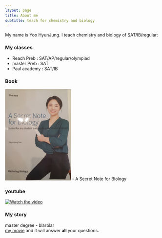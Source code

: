 ```yaml
---
layout: page
title: About me
subtitle: teach for chemistry and biology
---
```


My name is Yoo HyunJung. I teach chemistry and biology of SAT/IB/regular:

### My classes
- Reach Preb : SAT/AP/regular/olympiad
- master Preb : SAT
- Paul academy : SAT/IB

### Book
<img src = "./assets/img/book1.PNG" height="300">
 - A Secret Note for Biology 

### youtube
[![Watch the video](http://i3.ytimg.com/vi/lyc-AuTFL6w/hqdefault.jpg)](https://www.youtube.com/watch?v=lyc-AuTFL6w)

### My story
master degree - blarblar<br>
[my movie](https://en.wikipedia.org/wiki/The_Princess_Bride_%28film%29) and it will answer **all** your questions.
